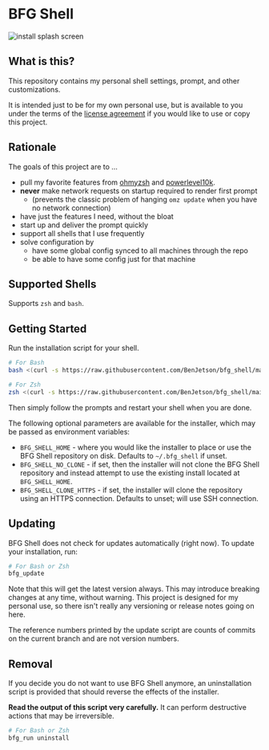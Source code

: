 # BFG Shell

![install splash screen](https://user-images.githubusercontent.com/10427974/164923770-c18733a7-15d5-462e-9264-16c888e5c19a.png)

## What is this?

This repository contains my personal shell settings, prompt, and other
customizations.

It is intended just to be for my own personal use, but is available to you
under the terms of the [license agreement](./LICENSE) if you would like to use
or copy this project.

## Rationale

The goals of this project are to ...

- pull my favorite features from
  [ohmyzsh](https://github.com/ohmyzsh/ohmyzsh) and
  [powerlevel10k](https://github.com/romkatv/powerlevel10k).
- **never** make network requests on startup required to render first prompt
  - (prevents the classic problem of hanging `omz update` when you have no
    network connection)
- have just the features I need, without the bloat
- start up and deliver the prompt quickly
- support all shells that I use frequently
- solve configuration by
  - have some global config synced to all machines through the repo
  - be able to have some config just for that machine

## Supported Shells

Supports `zsh` and `bash`.

## Getting Started

Run the installation script for your shell.

```sh
# For Bash
bash <(curl -s https://raw.githubusercontent.com/BenJetson/bfg_shell/main/scripts/install.sh)
```

```sh
# For Zsh
zsh <(curl -s https://raw.githubusercontent.com/BenJetson/bfg_shell/main/scripts/install.sh)
```

Then simply follow the prompts and restart your shell when you are done.

The following optional parameters are available for the installer, which may be
passed as environment variables:

- `BFG_SHELL_HOME` - where you would like the installer to place or use the
  BFG Shell repository on disk. Defaults to `~/.bfg_shell` if unset.
- `BFG_SHELL_NO_CLONE` - if set, then the installer will not clone the
  BFG Shell repository and instead attempt to use the existing install located
  at `BFG_SHELL_HOME`.
- `BFG_SHELL_CLONE_HTTPS` - if set, the installer will clone the repository
  using an HTTPS connection. Defaults to unset; will use SSH connection.

## Updating

BFG Shell does not check for updates automatically (right now). To update your
installation, run:

```sh
# For Bash or Zsh
bfg_update
```

Note that this will get the latest version always. This may introduce breaking
changes at any time, without warning. This project is designed for my personal
use, so there isn't really any versioning or release notes going on here.

The reference numbers printed by the update script are counts of commits on the
current branch and are not version numbers.

## Removal

If you decide you do not want to use BFG Shell anymore, an uninstallation script
is provided that should reverse the effects of the installer.

**Read the output of this script very carefully.** It can perform destructive
actions that may be irreversible.

```sh
# For Bash or Zsh
bfg_run uninstall
```
